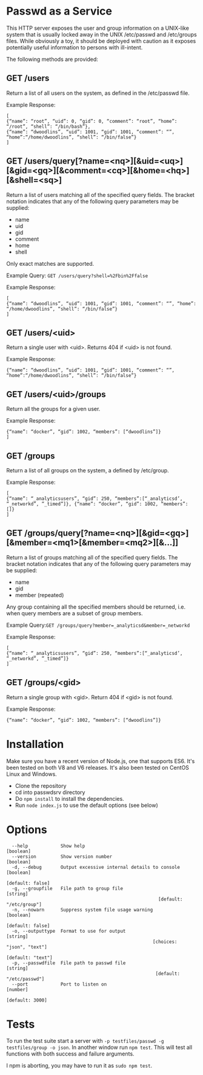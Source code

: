 # Passwd as a Service

This HTTP server exposes the user and group information on a UNIX-like system that is usually locked away in the UNIX /etc/passwd and /etc/groups files. While obviously a toy, it should be deployed with caution as it exposes potentially useful information to persons with ill-intent.

The following methods are provided:

## GET /users

Return a list of all users on the system, as defined in the /etc/passwd file.

Example Response:
```
[
{“name”: “root”, “uid”: 0, “gid”: 0, “comment”: “root”, “home”: “/root”, “shell”: “/bin/bash”},
{“name”: “dwoodlins”, “uid”: 1001, “gid”: 1001, “comment”: “”, “home”:“/home/dwoodlins”, “shell”: “/bin/false”}
]
```
## GET /users/query[?name=\<nq\>][&uid=\<uq\>][&gid=\<gq\>][&comment=\<cq\>][&home=\<hq\>][&shell=\<sq\>]

Return a list of users matching all of the specified query fields. The bracket notation indicates that any of the
following query parameters may be supplied:

- name
- uid
- gid
- comment
- home
- shell

Only exact matches are supported.

Example Query: ​`GET /users/query?shell=%2Fbin%2Ffalse`

Example Response:
```
[
{“name”: “dwoodlins”, “uid”: 1001, “gid”: 1001, “comment”: “”, “home”:
“/home/dwoodlins”, “shell”: “/bin/false”}
]
```
## GET /users/\<uid\>

Return a single user with \<uid\>. Returns 404 if \<uid\> is not found.

Example Response:
```
{“name”: “dwoodlins”, “uid”: 1001, “gid”: 1001, “comment”: “”, “home”:“/home/dwoodlins”, “shell”: “/bin/false”}
```
## GET /users/\<uid\>/groups

Return all the groups for a given user.

Example Response:
```[
{“name”: “docker”, “gid”: 1002, “members”: [“dwoodlins”]}
]
```
## GET /groups

Return a list of all groups on the system, a defined by /etc/group.

Example Response:
```
[
{“name”: “_analyticsusers”, “gid”: 250, “members”:[“_analyticsd’, ”_networkd”, ”_timed”]}, {“name”: “docker”, “gid”: 1002, “members”: []}
]
```

## GET /groups/query[?name=\<nq\>][&gid=\<gq\>][&member=\<mq1\>[&member=\<mq2\>][&...]]

Return a list of groups matching all of the specified query fields. The bracket notation indicates that any of the following query parameters may be supplied:

- name
- gid
- member (repeated)

Any group containing all the specified members should be returned, i.e. when query members are a subset of group members.

Example Query: ​`GET /groups/query?member=_analyticsd&member=_networkd`

Example Response:
```
[
{“name”: “_analyticsusers”, “gid”: 250, “members”:[“_analyticsd’, ”_networkd”, ”_timed”]}
]
```

## GET /groups/\<gid\>

Return a single group with \<gid\>. Return 404 if \<gid\> is not found.

Example Response:
```
{“name”: “docker”, “gid”: 1002, “members”: [“dwoodlins”]}
```

# Installation

Make sure you have a recent version of Node.js, one that supports ES6. It's been tested on both V8 and V6 releases. It's also been tested on CentOS Linux and Windows.

- Clone the repository
- cd into passwdsrv directory
- Do `npm install` to install the dependencies.
- Run `node index.js` to use the default options (see below)

# Options

```
  --help            Show help                                         [boolean]
  --version         Show version number                               [boolean]
  -d, --debug       Output excessive internal details to console      [boolean]
                                                               [default: false]
  -g, --groupfile   File path to group file                            [string]
                                                        [default: "/etc/group"]
  -n, --nowarn      Suppress system file usage warning                [boolean]
                                                               [default: false]
  -o, --outputtype  Format to use for output                           [string]
                                                      [choices: "json", "text"]
                                                              [default: "text"]
  -p, --passwdfile  File path to passwd file                           [string]
                                                       [default: "/etc/passwd"]
  --port            Port to listen on                                  [number]
                                                                [default: 3000]
```

# Tests

To run the test suite start a server with `-p testfiles/passwd -g testfiles/group -o json`. In another window run `npm test`. This will test all functions with both success and failure arguments.

I npm is aborting, you may have to run it as `sudo npm test`.
